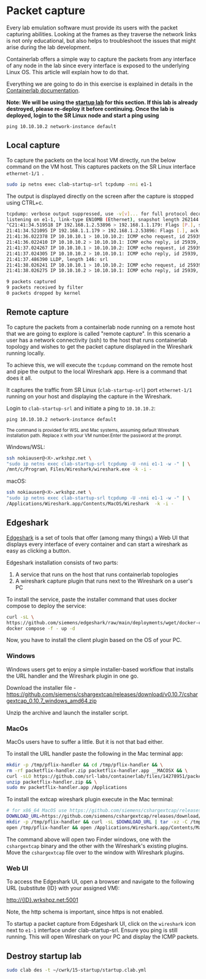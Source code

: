 # Packet capture

Every lab emulation software must provide its users with the packet capturing abilities. Looking at the frames as they traverse the network links is not only educational, but also helps to troubleshoot the issues that might arise during the lab development.

Containerlab offers a simple way to capture the packets from any interface of any node in the lab since every interface is exposed to the underlying Linux OS. This article will explain how to do that.

Everything we are going to do in this exercise is explained in details in the [Containerlab documentation](https://containerlab.dev/manual/wireshark/).

**Note: We will be using the [startup lab](../15-startup/README.md) for this section. If this lab is already destroyed, please re-deploy it before continuing. Once the lab is deployed, login to the SR Linux node and start a ping using**

```srl
ping 10.10.10.2 network-instance default
```

## Local capture

To capture the packets on the local host VM directly, run the below command on the VM host. This captures packets on the SR Linux interface `ethernet-1/1 `.

```bash
sudo ip netns exec clab-startup-srl tcpdump -nni e1-1
```

The output is displayed directly on the screen after the capture is stopped using CTRL+c.

```bash
tcpdump: verbose output suppressed, use -v[v]... for full protocol decode
listening on e1-1, link-type EN10MB (Ethernet), snapshot length 262144 bytes
^C21:41:34.519518 IP 192.168.1.2.53896 > 192.168.1.1.179: Flags [P.], seq 585107004:585107023, ack 625985616, win 502, options [nop,nop,TS val 3540017866 ecr 2310269600], length 19: BGP
21:41:34.521095 IP 192.168.1.1.179 > 192.168.1.2.53896: Flags [.], ack 19, win 31290, options [nop,nop,TS val 2310287756 ecr 3540017866], length 0
21:41:36.022378 IP 10.10.10.1 > 10.10.10.2: ICMP echo request, id 25939, seq 1, length 64
21:41:36.022410 IP 10.10.10.2 > 10.10.10.1: ICMP echo reply, id 25939, seq 1, length 64
21:41:37.024267 IP 10.10.10.1 > 10.10.10.2: ICMP echo request, id 25939, seq 2, length 64
21:41:37.024305 IP 10.10.10.2 > 10.10.10.1: ICMP echo reply, id 25939, seq 2, length 64
21:41:37.486390 LLDP, length 146: srl
21:41:38.026241 IP 10.10.10.1 > 10.10.10.2: ICMP echo request, id 25939, seq 3, length 64
21:41:38.026275 IP 10.10.10.2 > 10.10.10.1: ICMP echo reply, id 25939, seq 3, length 64

9 packets captured
9 packets received by filter
0 packets dropped by kernel
```


## Remote capture

To capture the packets from a containerlab node running on a remote host that we are going to explore is called "remote capture". In this scenario a user has a network connectivity (ssh) to the host that runs containerlab topology and wishes to get the packet capture displayed in the Wireshark running locally.

To achieve this, we will execute the `tcpdump` command on the remote host and pipe the output to the local Wireshark app. Here is a command that does it all.

It captures the traffic from SR Linux (`clab-startup-srl`) port `ethernet-1/1` running on your host and displaying the capture in the Wireshark.

Login to `clab-startup-srl` and initiate a ping to `10.10.10.2`:

```srl
ping 10.10.10.2 network-instance default
```

<small>The command is provided for WSL and Mac systems, assuming default Wireshark installation path. Replace `X` with your VM number.Enter the password at the prompt.</small>

Windows/WSL:

```bash
ssh nokiauser@<X>.wrkshpz.net \
"sudo ip netns exec clab-startup-srl tcpdump -U -nni e1-1 -w -" | \
/mnt/c/Program\ Files/Wireshark/wireshark.exe -k -i -
```

macOS:

```bash
ssh nokiauser@<X>.wrkshpz.net \
"sudo ip netns exec clab-startup-srl tcpdump -U -nni e1-1 -w -" | \
/Applications/Wireshark.app/Contents/MacOS/Wireshark  -k -i -
```

## Edgeshark

[Edgeshark](https://edgeshark.siemens.io/#/) is a set of tools that offer (among many things) a Web UI that displays every interface of every container and can start a wireshark as easy as clicking a button.

Edgeshark installation consists of two parts:

1. A service that runs on the host that runs containerlab topologies
2. A wireshark capture plugin that runs next to the Wireshark on a user's PC

To install the service, paste the installer command that uses docker compose to deploy the service:

```bash
curl -sL \
https://github.com/siemens/edgeshark/raw/main/deployments/wget/docker-compose.yaml | \
docker compose -f - up -d
```

Now, you have to install the client plugin based on the OS of your PC.

### Windows

Windows users get to enjoy a simple installer-based workflow that installs the URL handler and the Wireshark plugin in one go.

Download the installer file - <https://github.com/siemens/cshargextcap/releases/download/v0.10.7/cshargextcap_0.10.7_windows_amd64.zip>

Unzip the archive and launch the installer script.

### MacOs

MacOs users have to suffer a little. But it is not that bad either.

To install the URL handler paste the following in the Mac terminal app:

```bash
mkdir -p /tmp/pflix-handler && cd /tmp/pflix-handler && \
rm -rf packetflix-handler.zip packetflix-handler.app __MACOSX && \
curl -sLO https://github.com/srl-labs/containerlab/files/14278951/packetflix-handler.zip && \
unzip packetflix-handler.zip && \
sudo mv packetflix-handler.app /Applications
```

To install the extcap wireshark plugin execute in the Mac terminal:

```bash
# for x86_64 MacOS use https://github.com/siemens/cshargextcap/releases/download/v0.10.7/cshargextcap_0.10.7_darwin_amd64.tar.gz
DOWNLOAD_URL=https://github.com/siemens/cshargextcap/releases/download/v0.10.7/cshargextcap_0.10.7_darwin_arm64.tar.gz
mkdir -p /tmp/pflix-handler && curl -sL $DOWNLOAD_URL | tar -xz -C /tmp/pflix-handler && \
open /tmp/pflix-handler && open /Applications/Wireshark.app/Contents/MacOS/extcap
```

The command above will open two Finder windows, one with the `cshargextcap` binary and the other with the Wireshark's existing plugins. Move the `cshargextcap` file over to the window with Wireshark plugins.

### Web UI

To access the Edgeshark UI, open a browser and navigate to the following URL (substitute {ID} with your assigned VM):

<http://{ID}.wrkshpz.net:5001>

Note, the http schema is important, since https is not enabled.

To startup a packet capture from Edgeshark UI, click on the `wireshark` icon next to `e1-1` interface under clab-startup-srl. Ensure you ping is still running. This will open Wireshark on your PC and display the ICMP packets.

## Destroy startup lab

```bash
sudo clab des -t ~/cwrk/15-startup/startup.clab.yml
```
